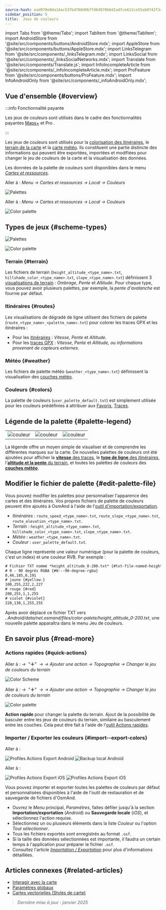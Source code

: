 ```yaml
---
source-hash: ead970e0da14ac537b4760d0b7fd64970b6d1adfce611ce55ab0742f34c9c591
sidebar_position: 5
title:  Jeux de couleurs
---
```

import Tabs from '@theme/Tabs';
import TabItem from '@theme/TabItem';
import AndroidStore from '@site/src/components/buttons/AndroidStore.mdx';
import AppleStore from '@site/src/components/buttons/AppleStore.mdx';
import LinksTelegram from '@site/src/components/_linksTelegram.mdx';
import LinksSocial from '@site/src/components/_linksSocialNetworks.mdx';
import Translate from '@site/src/components/Translate.js';
import InfoIncompleteArticle from '@site/src/components/_infoIncompleteArticle.mdx';
import ProFeature from '@site/src/components/buttons/ProFeature.mdx';
import InfoAndroidOnly from '@site/src/components/_infoAndroidOnly.mdx';



## Vue d'ensemble {#overview}

:::info Fonctionnalité payante

Les jeux de couleurs sont utilisés dans le cadre des fonctionnalités payantes [Maps+](../purchases/index.md) et Pro <ProFeature />.

:::

Les jeux de couleurs sont utilisés pour la [colorisation des itinéraires](#routes), le [terrain de la carte](#terrain) et la [carte météo](#weather). Ils constituent une partie distincte des informations qui peuvent être exportées, importées et modifiées pour changer le jeu de couleurs de la carte et la visualisation des données.

Les données de la palette de couleurs sont disponibles dans le menu [*Cartes et ressources*](../personal/maps-resources.md#local).

<Tabs groupId="operating-systems">

<TabItem value="android" label="Android">

Aller à : *Menu → Cartes et ressources → Local → Couleurs*

![Palettes](@site/static/img/personal/color-schemes/colors.png)

</TabItem>

<TabItem value="ios" label="iOS">

Aller à : *Menu → Cartes et ressources → Local → Couleurs*

![Color palette](@site/static/img/personal/color-schemes/color_palette_ios.png)

</TabItem>

</Tabs>


## Types de jeux {#scheme-types}

<Tabs groupId="operating-systems">

<TabItem value="android" label="Android">

![Palettes](@site/static/img/personal/color-schemes/palette.png)

</TabItem>

<TabItem value="ios" label="iOS">

![Color palette](@site/static/img/personal/color-schemes/color_altitude.png)

</TabItem>

</Tabs>


### Terrain {#terrain}

Les fichiers de terrain (`height_altitude_<type_name>.txt`, `hillshade_color_<type_name>.txt`, `slope_<type_name>.txt`) définissent 3 [visualisations de terrain](../plugins/topography.md#hillshade-slope-and-altitude-layers) : *Ombrage, Pente* et *Altitude*. Pour chaque type, vous pouvez avoir plusieurs palettes, par exemple, la *pente d'avalanche* est fournie par défaut.

### Itinéraires {#routes}

Les visualisations de dégradé de ligne utilisent des fichiers de palette (`route_<type_name>_<palette_name>.txt`) pour colorer les traces GPX et les itinéraires :

- Pour les [itinéraires](../navigation/guidance/map-during-navigation.md#color) : *Vitesse, Pente* et *Altitude*.
- Pour les [traces GPX](../map/tracks/index.md#color) : *Vitesse, Pente* et *Altitude, ou informations provenant de capteurs externes*.

### Météo {#weather}

Les fichiers de palette météo (`weather_<type_name>.txt`) définissent la visualisation des [couches météo](../plugins/weather.md#weather-layers).

### Couleurs {#colors}

La palette de couleurs (`user_palette_default.txt`) est simplement utilisée pour les couleurs prédéfinies à attribuer aux [Favoris](./favorites.md), [Traces](./tracks/).


## Légende de la palette {#palette-legend}

<table class="image">
    <tr>
        <td><img src={require('@site/static/img/personal/color-schemes/legend.png').default} alt="couleur"/></td>
        <td><img src={require('@site/static/img/personal/color-schemes/legend_1.png').default} alt="couleur"/></td>
        <td><img src={require('@site/static/img/personal/color-schemes/legend_2.png').default} alt="couleur"/></td>
    </tr>
</table>


La légende offre un moyen simple de visualiser et de comprendre les différentes marques sur la carte. De nouvelles palettes de couleurs ont été ajoutées pour afficher la [**vitesse** des traces](../map/tracks/index.md#color), le [**type de ligne** des itinéraires](../navigation/guidance/map-during-navigation.md#color), l'[**altitude et la pente** du terrain](../plugins/topography.md#default-color-scheme), et toutes les palettes de couleurs des [**couches météo**](../plugins/weather.md#weather-layers).


## Modifier le fichier de palette {#edit-palette-file}

Vous pouvez modifier les palettes pour personnaliser l'apparence des cartes et des itinéraires. Vos propres fichiers de palette de couleurs peuvent être ajoutés à OsmAnd à l'aide de l'[outil d'importation/exportation](./import-export.md).

- *Itinéraires* : `route_speed_<type_name>.txt`, `route_slope_<type_name>.txt`, `route_elevation_<type_name>.txt`.
- *Terrain* : `height_altitude_<type_name>.txt`, `hillshade_color_<type_name>.txt`, `slope_<type_name>.txt`.
- *Météo* : `weather_<type_name>.txt`.
- *Couleur* : `user_palette_default.txt`.

Chaque ligne représente une valeur numérique (pour la palette de couleurs, c'est un index) et une couleur RVB. Par exemple :

```xml
# Fichier TXT nommé *height_altitude_0-200.txt* {#txt-file-named-heightaltitude0-200txt}
# 0 - 90 degrés RGBA {#0---90-degree-rgba}
0,46,185,0,191
# jaune {#yellow-}
100,255,222,2,227
# rouge {#red}
200,255,1,1,255
# violet {#violet}
220,130,1,255,255

```

Après avoir déplacé ce fichier TXT vers *..Android/data/net.osmand/files/color-palete/height_altitude_0-200.txt*, une nouvelle palette apparaîtra dans le menu Jeu de couleurs.


## En savoir plus {#read-more}

### Actions rapides {#quick-actions}

<Tabs groupId="operating-systems">

<TabItem value="android" label="Android">

Aller à : *<Translate ios="true" ids="shared_string_menu,layer_map_appearance,shared_string_buttons,custom_buttons"/> →*&nbsp;  "**＋**"  &nbsp;*→ <Translate ios="true" ids="add_button"/>*  *→ Ajouter une action → Topographie → Changer le jeu de couleurs du terrain*

![Color Scheme](@site/static/img/widgets/color_scheme.png)

</TabItem>

<TabItem value="ios" label="iOS">

Aller à : *<Translate ios="true" ids="shared_string_menu,layer_map_appearance,shared_string_buttons,custom_buttons"/> →*&nbsp;  "**＋**"  &nbsp;*→ <Translate ios="true" ids="add_button"/>*  *→ Ajouter une action → Topographie → Changer le jeu de couleurs du terrain*

![Color palette](@site/static/img/personal/color-schemes/color_scheme_qa_ios.png)

</TabItem>

</Tabs>

**Action rapide** pour changer la palette du terrain. Ajout de la possibilité de basculer entre les jeux de couleurs du terrain, similaire au basculement entre les couches. Cela peut être fait à l'aide de l'[outil Actions rapides](../widgets/quick-action.md#configure-map).


### Importer / Exporter les couleurs {#import--export-colors}

<Tabs groupId="operating-systems">

<TabItem value="android" label="Android">

Aller à : *<Translate android="true" ids="shared_string_menu,shared_string_settings,import_export,export_to_file"/>*

![Profiles Actions Export Android](@site/static/img/personal/profiles/profile_actions_export_1_andr.png)   ![Backup local Android](@site/static/img/personal/profiles/profile_actions_export_3_andr.png)

</TabItem>

<TabItem value="ios" label="iOS">

Aller à : *<Translate ios="true" ids="shared_string_menu,shared_string_settings,local_backup,backup_into_file"/>*

![Profiles Actions Export iOS](@site/static/img/personal/profiles/profile_actions_export_1_ios.png)    ![Profiles Actions Export iOS](@site/static/img/personal/profiles/profile_actions_export_3_ios.png)

</TabItem>

</Tabs>

Vous pouvez importer et exporter toutes les palettes de couleurs par défaut et personnalisées disponibles à l'aide de l'outil de restauration et de sauvegarde de fichiers d'OsmAnd.

- Ouvrez le *Menu* principal, *Paramètres*, faites défiler jusqu'à la section **Importation/exportation** (*Android*) ou **Sauvegarde locale** (*iOS*), et sélectionnez l'action requise.
- Sélectionnez un ou plusieurs éléments dans la liste *Couleur* ou l'option *Tout sélectionner*.
- Tous les fichiers exportés sont enregistrés au format `.osf`.
- Si la taille des données sélectionnées est importante, il faudra un certain temps à l'application pour préparer le fichier `.osf`.
- Consultez l'article [*Importation / Exportation*](../personal/import-export.md) pour plus d'informations détaillées.


## Articles connexes {#related-articles}

- [Interagir avec la carte](../../user/map/interact-with-map.md)
- [Paramètres globaux](../../user/personal/global-settings.md)
- [Cartes vectorielles (Styles de carte)](../../user/map/vector-maps.md)

> *Dernière mise à jour : janvier 2025*